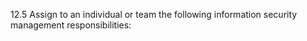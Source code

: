 12.5 Assign to an individual or team the 
following information security management 
responsibilities: 


